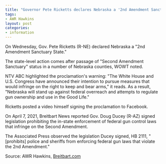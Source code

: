 ```yaml
---
title: "Governor Pete Ricketts declares Nebraska a '2nd Amendment Sanctuary State'"
tags:
- AWR Hawkins
layout: post
categories:
- information
---
```


On Wednesday, Gov. Pete Ricketts (R-NE) declared Nebraska a "2nd Amendment Sanctuary State."

The state-level action comes after passage of "Second Amendment Sanctuary" status in a number of Nebraska counties, WOWT noted.

NTV ABC highlighted the proclamation's warning: "The White House and U.S. Congress have announced their intention to pursue measures that would infringe on the right to keep and bear arms," it reads. As a result, "Nebraska will stand up against federal overreach and attempts to regulate gun ownership and use in the Good Life."

Ricketts posted a video himself signing the proclamation to Facebook.

On April 7, 2021, Breitbart News reported Gov. Doug Ducey (R-AZ) signed legislation prohibiting the in-state enforcement of federal gun control laws that infringe on the Second Amendment.

The Associated Press observed the legislation Ducey signed, HB 2111, "\[prohibits\] police and sheriffs from enforcing federal gun laws that violate the 2nd Amendment."

Source: AWR Hawkins, [Breitbart.com](https://www.breitbart.com/2nd-amendment/2021/04/14/governor-pete-ricketts-declares-nebraska-2nd-amendment-sanctuary-state/)
